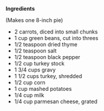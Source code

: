 __Ingredients__

(Makes one 8-inch pie)


- 2 carrots, diced into small chunks
- 1 cup green beans, cut into threes
- 1/2 teaspoon dried thyme
- 1/2 teaspoon salt
- 1/2 teaspoon black pepper
- 1/2 cup turkey stock
- 1 3/4 cups gravy
- 1 1/2 cups turkey, shredded
- 1/2 cup corn
- 1 cup mashed potatoes
- 1/4 cup milk
- 1/4 cup parmesan cheese, grated
